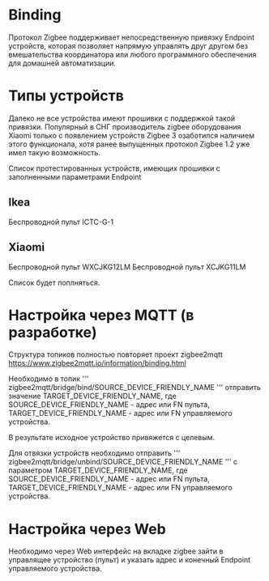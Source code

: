 # Binding

Протокол Zigbee поддерживает непосредственную привязку Endpoint устройств, которая позволяет  напрямую управлять друг другом без вмешательства координатора или любого программного обеспечения для домашней автоматизации.

# Типы устройств
Далеко не все устройства имеют прошивки с поддержкой такой привязки. Популярный в СНГ производитель zigbee оборудования Xiaomi только с появлением устройств Zigbee 3 озаботился наличием этого функционала, хотя ранее  выпущенных протокол Zigbee 1.2 уже имел такую возможность. 

Список протестированных устройств, имеющих прошивки с заполненными параметрами Endpoint

## Ikea
Беспроводной пульт ICTC-G-1 

## Xiaomi 
Беспроводной пульт WXCJKG12LM
Беспроводной пульт XCJKG11LM

Список будет поплняться.

# Настройка через MQTT (в разработке)

Структура топиков полностью повторяет проект zigbee2mqtt https://www.zigbee2mqtt.io/information/binding.html

Необходимо в топик 
'''
zigbee2mqtt/bridge/bind/SOURCE_DEVICE_FRIENDLY_NAME
'''
отправить значение TARGET_DEVICE_FRIENDLY_NAME, где SOURCE_DEVICE_FRIENDLY_NAME - адрес или FN пульта, TARGET_DEVICE_FRIENDLY_NAME - адрес или FN управляемого устройства.

В результате  исходное устройство привяжется с целевым.  

Для отвязки устройств необходимо отправить 
'''
zigbee2mqtt/bridge/unbind/SOURCE_DEVICE_FRIENDLY_NAME
'''
с параметром TARGET_DEVICE_FRIENDLY_NAME,  где SOURCE_DEVICE_FRIENDLY_NAME - адрес или FN пульта, TARGET_DEVICE_FRIENDLY_NAME - адрес или FN управляемого устройства.

# Настройка через Web 

Необходимо через Web интерфейс на вкладке zigbee зайти в управлящее устройство  (пульт) и указать адрес и конечный Endpoint управляемого устройства. 
